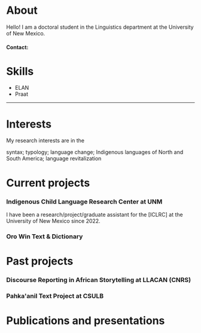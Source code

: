 # About
Hello! I am a doctoral student in the Linguistics department at the University of New Mexico.
#### Contact:
# Skills
* ELAN<br>
* Praat
***
# Interests
My research interests are in the 

syntax; typology; language change; Indigenous languages of North and South America; language revitalization
# Current projects
### Indigenous Child Language Research Center at UNM
I have been a research/project/graduate assistant for the [ICLRC] at the University of New Mexico since 2022.

### Oro Win Text & Dictionary

# Past projects
### Discourse Reporting in African Storytelling at LLACAN (CNRS)  
### Pahka'anil Text Project at CSULB
# Publications and presentations
